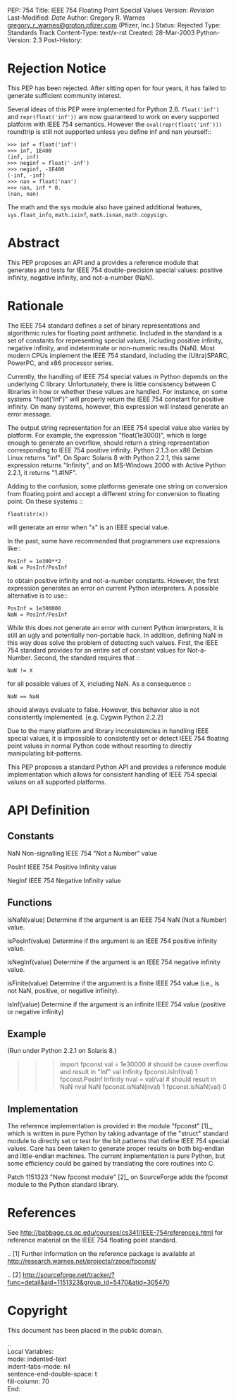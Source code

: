 PEP: 754
Title: IEEE 754 Floating Point Special Values
Version: $Revision$
Last-Modified: $Date$
Author: Gregory R. Warnes <gregory_r_warnes@groton.pfizer.com> (Pfizer, Inc.)
Status: Rejected
Type: Standards Track
Content-Type: text/x-rst
Created: 28-Mar-2003
Python-Version: 2.3
Post-History:


Rejection Notice
================

This PEP has been rejected. After sitting open for four years, it has
failed to generate sufficient community interest.

Several ideas of this PEP were implemented for Python 2.6. ``float('inf')``
and ``repr(float('inf'))`` are now guaranteed to work on every supported
platform with IEEE 754 semantics. However the ``eval(repr(float('inf')))``
roundtrip is still not supported unless you define inf and nan yourself::

    >>> inf = float('inf')
    >>> inf, 1E400
    (inf, inf)
    >>> neginf = float('-inf')
    >>> neginf, -1E400
    (-inf, -inf)
    >>> nan = float('nan')
    >>> nan, inf * 0.
    (nan, nan)

The math and the sys module also have gained additional features,
``sys.float_info``, ``math.isinf``, ``math.isnan``, ``math.copysign``.


Abstract
========

This PEP proposes an API and a provides a reference module that
generates and tests for IEEE 754 double-precision special values:
positive infinity, negative infinity, and not-a-number (NaN).


Rationale
=========

The IEEE 754 standard defines a set of binary representations and
algorithmic rules for floating point arithmetic.  Included in the
standard is a set of constants for representing special values,
including positive infinity, negative infinity, and indeterminate or
non-numeric results (NaN).  Most modern CPUs implement the
IEEE 754 standard, including the (Ultra)SPARC, PowerPC, and x86
processor series.

Currently, the handling of IEEE 754 special values in Python depends
on the underlying C library.  Unfortunately, there is little
consistency between C libraries in how or whether these values are
handled.  For instance, on some systems "float('Inf')" will properly
return the IEEE 754 constant for positive infinity.  On many systems,
however, this expression will instead generate an error message.

The output string representation for an IEEE 754 special value also
varies by platform.  For example, the expression "float(1e3000)",
which is large enough to generate an overflow, should return a string
representation corresponding to IEEE 754 positive infinity.  Python
2.1.3 on x86 Debian Linux returns "inf".  On Sparc Solaris 8 with
Python 2.2.1, this same expression returns "Infinity", and on
MS-Windows 2000 with Active Python 2.2.1, it returns "1.#INF".

Adding to the confusion, some platforms generate one string on
conversion from floating point and accept a different string for
conversion to floating point.  On these systems ::

    float(str(x))

will generate an error when "x" is an IEEE special value.

In the past, some have recommended that programmers use expressions
like::

    PosInf = 1e300**2
    NaN = PosInf/PosInf

to obtain positive infinity and not-a-number constants.  However, the
first expression generates an error on current Python interpreters.  A
possible alternative is to use::

    PosInf = 1e300000
    NaN = PosInf/PosInf

While this does not generate an error with current Python
interpreters, it is still an ugly and potentially non-portable hack.
In addition, defining NaN in this way does solve the problem of
detecting such values.  First, the IEEE 754 standard provides for an
entire set of constant values for Not-a-Number.  Second, the standard
requires that ::

    NaN != X

for all possible values of X, including NaN.  As a consequence ::

    NaN == NaN

should always evaluate to false.  However, this behavior also is not
consistently implemented.  [e.g. Cygwin Python 2.2.2]

Due to the many platform and library inconsistencies in handling IEEE
special values, it is impossible to consistently set or detect IEEE
754 floating point values in normal Python code without resorting to
directly manipulating bit-patterns.

This PEP proposes a standard Python API and provides a reference
module implementation which allows for consistent handling of IEEE 754
special values on all supported platforms.


API Definition
==============

Constants
---------

NaN
    Non-signalling IEEE 754 "Not a Number" value

PosInf
    IEEE 754 Positive Infinity value

NegInf
    IEEE 754 Negative Infinity value


Functions
---------

isNaN(value)
    Determine if the argument is an IEEE 754 NaN (Not a Number) value.

isPosInf(value)
    Determine if the argument is an IEEE 754 positive infinity value.

isNegInf(value)
    Determine if the argument is an IEEE 754 negative infinity value.

isFinite(value)
    Determine if the argument is a finite IEEE 754 value (i.e., is
    not NaN, positive, or negative infinity).

isInf(value)
    Determine if the argument is an infinite IEEE 754 value (positive
    or negative infinity)


Example
-------

(Run under Python 2.2.1 on Solaris 8.)

>>> import fpconst
>>> val = 1e30000 # should be cause overflow and result in "Inf"
>>> val
Infinity
>>> fpconst.isInf(val)
1
>>> fpconst.PosInf
Infinity
>>> nval = val/val # should result in NaN
>>> nval
NaN
>>> fpconst.isNaN(nval)
1
>>> fpconst.isNaN(val)
0


Implementation
--------------

The reference implementation is provided in the module "fpconst" [1]_,
which is written in pure Python by taking advantage of the "struct"
standard module to directly set or test for the bit patterns that
define IEEE 754 special values.  Care has been taken to generate
proper results on both big-endian and little-endian machines.  The
current implementation is pure Python, but some efficiency could be
gained by translating the core routines into C.

Patch 1151323 "New fpconst module" [2]_ on SourceForge adds the
fpconst module to the Python standard library.


References
==========

See http://babbage.cs.qc.edu/courses/cs341/IEEE-754references.html for
reference material on the IEEE 754 floating point standard.

.. [1] Further information on the reference package is available at
   http://research.warnes.net/projects/rzope/fpconst/

.. [2] http://sourceforge.net/tracker/?func=detail&aid=1151323&group_id=5470&atid=305470



Copyright
=========

This document has been placed in the public domain.


..  
   Local Variables:  
   mode: indented-text  
   indent-tabs-mode: nil  
   sentence-end-double-space: t  
   fill-column: 70  
   End:  
